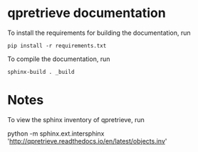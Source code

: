 qpretrieve documentation
=====================
To install the requirements for building the documentation, run

    pip install -r requirements.txt

To compile the documentation, run

    sphinx-build . _build


Notes
=====
To view the sphinx inventory of qpretrieve, run

   python -m sphinx.ext.intersphinx 'http://qpretrieve.readthedocs.io/en/latest/objects.inv'
